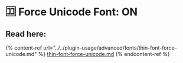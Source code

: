 # 🈁 Force Unicode Font: ON

## Read here:

{% content-ref url="../../plugin-usage/advanced/fonts/thin-font-force-unicode.md" %}
[thin-font-force-unicode.md](../../plugin-usage/advanced/fonts/thin-font-force-unicode.md)
{% endcontent-ref %}

